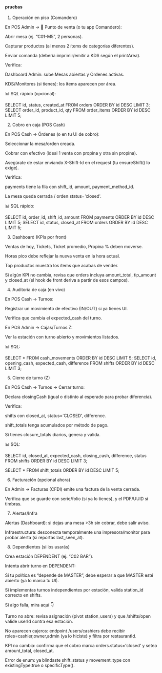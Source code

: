 #### pruebas

1. Operación en piso (Comandero)

En POS Admin → 🛒 Punto de venta (o tu app Comandero):

Abrir mesa (ej. “C01-M5”, 2 personas).

Capturar productos (al menos 2 ítems de categorías diferentes).

Enviar comanda (debería imprimir/emitir a KDS según el printArea).

Verifica:

Dashboard Admin: sube Mesas abiertas y Órdenes activas.

KDS/Monitores (si tienes): los ítems aparecen por área.

📊 SQL rápido (opcional):

SELECT id, status, created_at FROM orders ORDER BY id DESC LIMIT 3;
SELECT order_id, product_id, qty FROM order_items ORDER BY id DESC LIMIT 5;

2. Cobro en caja (POS Cash)

En POS Cash → Órdenes (o en tu UI de cobro):

Seleccionar la mesa/orden creada.

Cobrar con efectivo (ideal 1 venta con propina y otra sin propina).

Asegúrate de estar enviando X-Shift-Id en el request (tu ensureShift() lo exige).

Verifica:

payments tiene la fila con shift_id, amount, payment_method_id.

La mesa queda cerrada / orden status='closed'.

📊 SQL rápido:

SELECT id, order_id, shift_id, amount FROM payments ORDER BY id DESC LIMIT 5;
SELECT id, status, closed_at FROM orders ORDER BY id DESC LIMIT 5;

3. Dashboard (KPIs por front)

Ventas de hoy, Tickets, Ticket promedio, Propina % deben moverse.

Horas pico debe reflejar la nueva venta en la hora actual.

Top productos muestra los ítems que acabas de vender.

Si algún KPI no cambia, revisa que orders incluya amount_total, tip_amount y closed_at (el hook de front deriva a partir de esos campos).

4. Auditoría de caja (en vivo)

En POS Cash → Turnos:

Registrar un movimiento de efectivo (IN/OUT) si ya tienes UI.

Verifica que cambia el expected_cash del turno.

En POS Admin → Cajas/Turnos Z:

Ver la estación con turno abierto y movimientos listados.

📊 SQL:

SELECT \* FROM cash_movements ORDER BY id DESC LIMIT 5;
SELECT id, opening_cash, expected_cash, difference FROM shifts ORDER BY id DESC LIMIT 3;

5. Cierre de turno (Z)

En POS Cash → Turnos → Cerrar turno:

Declara closingCash (igual o distinto al esperado para probar diferencia).

Verifica:

shifts con closed_at, status='CLOSED', difference.

shift_totals tenga acumulados por método de pago.

Si tienes closure_totals diarios, genera y valida.

📊 SQL:

SELECT id, closed_at, expected_cash, closing_cash, difference, status
FROM shifts ORDER BY id DESC LIMIT 3;

SELECT \* FROM shift_totals ORDER BY id DESC LIMIT 5;

6. Facturación (opcional ahora)

En Admin → Facturas (CFDI) emite una factura de la venta cerrada.

Verifica que se guarde con serie/folio (si ya lo tienes), y el PDF/UUID si timbras.

7. Alertas/Infra

Alertas (Dashboard): si dejas una mesa >3h sin cobrar, debe salir aviso.

Infraestructura: desconecta temporalmente una impresora/monitor para probar alerta (si reportas last_seen_at).

8. Dependientes (si los usarás)

Crea estación DEPENDENT (ej. “C02 BAR”).

Intenta abrir turno en DEPENDENT:

Si tu política es “depende de MASTER”, debe esperar a que MASTER esté abierto (ya lo marca tu UI).

Si implementas turnos independientes por estación, valida station_id correcto en shifts.

Si algo falla, mira aquí 👇

Turno no abre: revisa asignación (pivot station_users) y que /shifts/open valide userId contra esa estación.

No aparecen cajeros: endpoint /users/cashiers debe recibir roles=cashier,owner,admin (ya lo hiciste) y filtra por restaurantId.

KPI no cambia: confirma que el cobro marca orders.status='closed' y setea amount_total, closed_at.

Error de enum: ya blindaste shift_status y movement_type con existingType:true o specificType().
